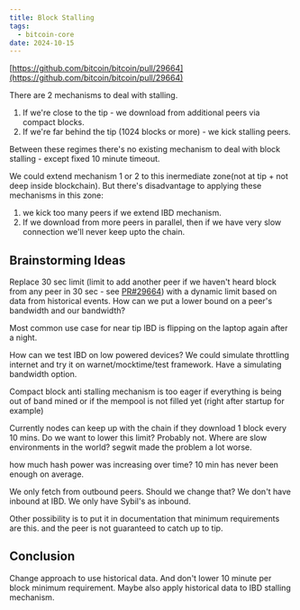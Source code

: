```yaml
---
title: Block Stalling
tags:
  - bitcoin-core
date: 2024-10-15
---
```

[https://github.com/bitcoin/bitcoin/pull/29664](https://github.com/bitcoin/bitcoin/pull/29664)

There are 2 mechanisms to deal with stalling.

1. If we're close to the tip - we download from additional peers via compact blocks.
2. If we're far behind the tip (1024 blocks or more) - we kick stalling peers.

Between these regimes there's no existing mechanism to deal with block stalling - except fixed 10 minute timeout.

We could extend mechanism 1 or 2 to this inermediate zone(not at tip + not deep inside blockchain). But there's disadvantage to applying these mechanisms in this zone:

1. we kick too many peers if we extend IBD mechanism.
2. If we download from more peers in parallel, then if we have very slow connection we'll never keep upto the chain.

## Brainstorming Ideas

Replace 30 sec limit (limit to add another peer if we haven't heard block from any peer in 30 sec - see [PR#29664](https://github.com/bitcoin/bitcoin/pull/29664)) with a dynamic limit based on data from historical events. How can we put a lower bound on a peer's bandwidth and our bandwidth?

Most common use case for near tip IBD is flipping on the laptop again after a night.

How can we test IBD on low powered devices? We could simulate throttling internet and try it on warnet/mocktime/test framework. Have a simulating bandwidth option.

Compact block anti stalling mechanism is too eager if everything is being out of band mined or if the mempool is not filled yet (right after startup for example)

Currently nodes can keep up with the chain if they download 1 block every 10 mins. Do we want to lower this limit? Probably not. Where are slow environments in the world? segwit made the problem a lot worse.

how much hash power was increasing over time? 10 min has never been enough on average.

We only fetch from outbound peers. Should we change that? We don't have inbound at IBD. We only have Sybil's as inbound.

Other possibility is to put it in documentation that minimum requirements are this. and the peer is not guaranteed to catch up to tip.

## Conclusion

Change approach to use historical data. And don't lower 10 minute per block minimum requirement. Maybe also apply historical data to IBD stalling mechanism.

